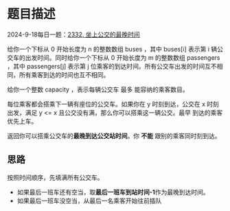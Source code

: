 # 题目描述
2024-9-18每日一题：[2332. 坐上公交的最晚时间](https://leetcode.cn/problems/the-latest-time-to-catch-a-bus/description/)

给你一个下标从 0 开始长度为 n 的整数数组 buses ，其中 buses[i] 表示第 i 辆公交车的出发时间。同时给你一个下标从 0 开始长度为 m 的整数数组 passengers ，其中 passengers[j] 表示第 j 位乘客的到达时间。所有公交车出发的时间互不相同，所有乘客到达的时间也互不相同。

给你一个整数 capacity ，表示每辆公交车 最多 能容纳的乘客数目。

每位乘客都会搭乘下一辆有座位的公交车。如果你在 y 时刻到达，公交在 x 时刻出发，满足 y <= x  且公交没有满，那么你可以搭乘这一辆公交。最早 到达的乘客优先上车。

返回你可以搭乘公交车的**最晚到达公交站时间**。你 **不能** 跟别的乘客同时刻到达。

## 思路
按照时间顺序，先填满所有公交车。
* 如果最后一班车还有空当，取**最后一班车到站时间-1**作为最晚到达时间。
* 如果最后一班车没空当，从最后一名乘客开始往前插队
